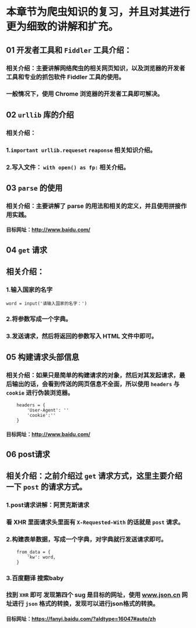 # 本章节为爬虫知识的复习，并且对其进行更为细致的讲解和扩充。
## 01 开发者工具和 `Fiddler` 工具介绍：
### 相关介绍：主要讲解网络爬虫的相关网页知识，以及浏览器的开发者工具和专业的抓包软件 Fiddler 工具的使用。
### 一般情况下，使用 Chrome 浏览器的开发者工具即可解决。
## 02 `urllib` 库的介绍
### 相关介绍：
### 1.`important urllib.requeset` `reaponse` 相关知识介绍。
### 2.写入文件： ```with open() as fp:``` 相关介绍。
## 03 `parse` 的使用
### 相关介绍：主要讲解了 parse 的用法和相关的定义，并且使用拼接作用实践。
#### 目标网址：http://www.baidu.com/ 
## 04 `get` 请求
## 相关介绍：
### 1.输入国家的名字
    word = input('请输入国家的名字：')
### 2.将参数写成一个字典。
### 3.发送请求，然后将返回的参数写入 HTML 文件中即可。
## 05 构建请求头部信息
### 相关介绍：如果只是简单的构建请求的对象，然后对其发起请求，最后输出的话，会看到传送的网页信息不全面，所以使用 `headers` 与 `cookie` 进行伪装浏览器。
        headers = {
            'User-Agent': ''
            'cookie':''
        }
#### 目标网址：http://www.baidu.com/
## 06 post请求
## 相关介绍：之前介绍过 `get` 请求方式，这里主要介绍一下 `post` 的请求方式。
### 1.post请求讲解：阿贾克斯请求
### 看 XHR 里面请求头里面有 `X-Requested-With` 的话就是 `post` 请求。
### 2.构建表单数据，写成一个字典，对字典就行发送请求即可。
        from_data = {
            'kw': word,
        }
### 3.百度翻译 搜索baby
### 找到 `XHR` 即可 发现第四个 sug 是目标的网址，使用 www.json.cn 网址进行 `json` 格式的转换，发现可以进行json格式的转换。
#### 目标网址：https://fanyi.baidu.com/?aldtype=16047#auto/zh 
